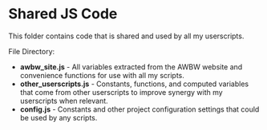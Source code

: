# Shared JS Code
This folder contains code that is shared and used by all my userscripts.

File Directory:
* **awbw_site.js** - All variables extracted from the AWBW website and convenience functions for use with all my scripts.
* **other_userscripts.js** - Constants, functions, and computed variables that come from other userscripts to improve synergy with my userscripts when relevant.
* **config.js** - Constants and other project configuration settings that could be used by any scripts.